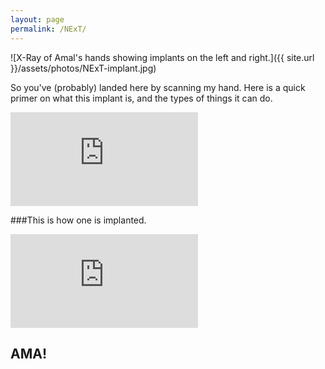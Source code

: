 ```yaml
---
layout: page
permalink: /NExT/
---
```


![X-Ray of Amal's hands showing implants on the left and right.]({{ site.url }}/assets/photos/NExT-implant.jpg)

So you've (probably) landed here by scanning my hand. Here is a quick primer on what this implant is, and the types of things it can do.

<iframe src="https://www.youtube.com/embed/Gs0bVs8QuWE" title="YouTube video player" frameborder="0" allow="accelerometer; autoplay; clipboard-write; encrypted-media; gyroscope; picture-in-picture" allowfullscreen></iframe>

###This is how one is implanted.

<iframe src="https://www.youtube.com/embed/SZiRISGdQ4g?t=680" title="YouTube video player" frameborder="0" allow="accelerometer; autoplay; clipboard-write; encrypted-media; gyroscope; picture-in-picture" allowfullscreen></iframe>

## AMA!




